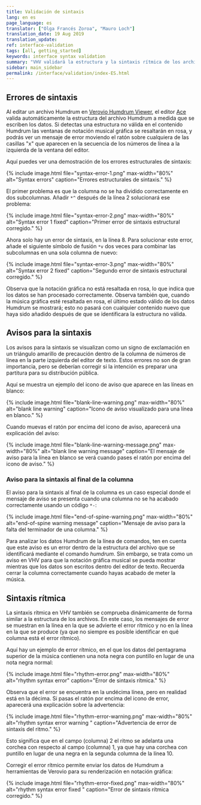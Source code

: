 ```yaml
---
title: Validación de sintaxis
lang: en es
page_language: es
translator: ["Olga Francés Zoroa", "Mauro Loch"]
translation_date: 19 Aug 2019
translation_update:
ref: interface-validation
tags: [all, getting_started]
keywords: interface syntax validation
summary: "VHV validará la estructura y la sintaxis rítmica de los archivos Humdrum antes de intentar convertirlos en notación gráfica."
sidebar: main_sidebar
permalink: /interface/validation/index-ES.html
---
```


## Errores de sintaxis


Al editar un archivo Humdrum en [Verovio Humdrum
Viewer](http://verovio.humdrum.org), el editor [Ace](https://ace.c9.io/)
valida automáticamente la estructura del archivo Humdrum a medida que se escriben los datos.  Si detectas una estructura no válida en el contenido Humdrum
las ventanas de notación musical gráfica se resaltarán en rosa,
y podrás ver un mensaje de error moviendo el ratón sobre cualquiera
de las casillas "x" que aparecen en la secuencia de los números de línea a la izquierda de la ventana del editor.

Aquí puedes ver una demostración de los errores estructurales de sintaxis:

{% include image.html
file="syntax-error-1.png"
max-width="80%"
alt="Syntax errors"
caption="Errores estructurales de sintaxis."
%}

El primer problema es que la columna no se ha dividido correctamente en dos
subcolumnas.  Añadir `*^` después de la línea 2 solucionará ese problema:

{% include image.html
file="syntax-error-2.png"
max-width="80%"
alt="Syntax error 1 fixed"
caption="Primer error de sintaxis estructural corregido."
%}

Ahora solo hay un error de sintaxis, en la línea 8.  Para solucionar este error, añade el siguiente símbolo de fusión `*v` dos veces para combinar las subcolumnas en una sola columna de nuevo:

{% include image.html
file="syntax-error-3.png"
max-width="80%"
alt="Syntax error 2 fixed"
caption="Segundo error de sintaxis estructural corregido."
%}

Observa que la notación gráfica no está resaltada en rosa, lo que
indica que los datos se han procesado correctamente.  Observa también que,
cuando la música gráfica esté resaltada en rosa, el último estado válido
de los datos Humdrum se mostrará; esto no pasará con cualquier contenido nuevo que haya sido añadido después de que se identificara la estructura no válida.


## Avisos para la sintaxis


Los avisos para la sintaxis se visualizan como un signo de exclamación en un triángulo amarillo de precaución dentro de la columna de números de línea en la parte izquierda del editor de texto.  Estos errores no son de gran importancia, pero se deberían corregir si la intención es preparar una partitura para su distribución pública.

Aquí se muestra un ejemplo del icono de aviso que aparece en las líneas en blanco:

{% include image.html
file="blank-line-warning.png"
max-width="80%"
alt="blank line warning"
caption="Icono de aviso visualizado para una línea en blanco."
%}

Cuando muevas el ratón por encima del icono de aviso, aparecerá una explicación del aviso:

{% include image.html
file="blank-line-warning-message.png"
max-width="80%"
alt="blank line warning message"
caption="El mensaje de aviso para la línea en blanco se verá cuando pases el ratón por encima del icono de aviso."
%}

### Aviso para la sintaxis al final de la columna


El aviso para la sintaxis al final de la columna es un caso especial donde el mensaje de aviso se presenta cuando una columna no se ha acabado correctamente usando un código `*-`:

{% include image.html
file="end-of-spine-warning.png"
max-width="80%"
alt="end-of-spine warning message"
caption="Mensaje de aviso para la falta del terminador de una columna."
%}

Para analizar los datos Humdrum de la línea de comandos, ten en cuenta que este aviso es un error dentro de la estructura del archivo que se identificará mediante el comando *humdrum*.   Sin embargo, se trata como un aviso en VHV para que la notación gráfica musical se pueda mostrar mientras que los datos son escritos dentro del editor de texto.  Recuerda cerrar la columna correctamente cuando hayas acabado de meter la música.


## Sintaxis rítmica


La sintaxis rítmica en VHV también se comprueba dinámicamente de forma similar a la estructura de los archivos.  En este caso, los mensajes de error se muestran en la línea en la que se advierte el error rítmico y no en la línea en la que se produce (ya que no siempre es posible identificar en qué columna está el error rítmico).

Aquí hay un ejemplo de error rítmico, en el que los datos del pentagrama superior de la música contienen una nota negra con puntillo en lugar de una nota negra normal:

{% include image.html
file="rhythm-error.png"
max-width="80%"
alt="rhythm syntax error"
caption="Error de sintaxis rítmica."
%}

Observa que el error se encuentra en la undécima línea, pero en realidad está en la décima.  Si pasas el ratón por encima del icono de error, aparecerá una explicación sobre la advertencia:

{% include image.html
file="rhythm-error-warning.png"
max-width="80%"
alt="rhythm syntax error warning "
caption="Advertencia de error de sintaxis del ritmo."
%}

Esto significa que en el campo (columna) 2 el ritmo se adelanta una corchea con respecto al campo (columna) 1, ya que hay una corchea con puntillo en lugar de una negra en la segunda columna de la línea 10.


Corregir el error rítmico permite enviar los datos de Humdrum a herramientas de Verovio para su renderización en notación gráfica:

{% include image.html
file="rhythm-error-fixed.png"
max-width="80%"
alt="rhythm syntax error fixed "
caption="Error de sintaxis rítmica corregido."
%}


